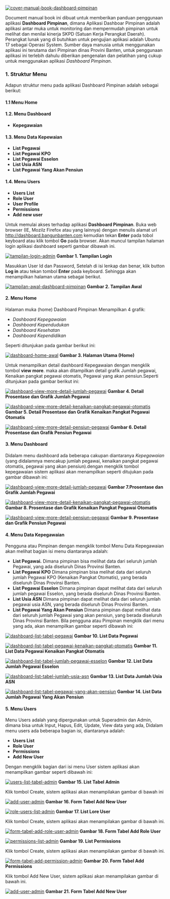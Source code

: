 [![cover-manual-book-dashboard-pimpinan](../images/cover-manual-book-dashboard-pimpinan.jpeg)](../images/cover-manual-book-dashboard-pimpinan.jpeg)

Document manual book ini dibuat untuk memberikan panduan penggunaan aplikasi **Dashboard Pimpinan**, dimana Aplikasi Dashboar Pimpinan adalah aplikasi antar muka untuk monitoring dan mempermudah pimpinan untuk melihat dan menilai kinerja SKPD (Satuan Kerja Perangkat Daerah). Perangkat lunak yang di butuhkan untuk pengujian aplikasi adalah Ubuntu 17 sebagai Operasi System. Sumber daya manusia untuk menggunakan aplikasi ini terutama dari Pimpinan dinas Provini Banten, untuk penggunaan aplikasi ini terlebih dahulu diberikan pengenalan dan pelatihan yang cukup untuk menggunakan aplikasi *Dashboard Pimpinan*.

### 1. Struktur Menu
Adapun struktur menu pada aplikasi Dashboard Pimpinan adalah sebagai berikut:
#### 1.1 **Menu Home**

#### 1.2. **Menu Dashboard**
- **Kepegawaian**

#### 1.3. **Menu Data Kepewaian**
- **List Pegawai**
- **List Pegawai KPO**
- **List Pegawai Esselon**
- **List Usia ASN**
- **List Pegawai Yang Akan Pensiun**

#### 1.4. **Menu Users**
- **Users List**
- **Role User**
- **User Profile**
- **Permissions**
- **Add new user**

Untuk memulai akses terhadap aplikasi **Dashboard Pimpinan**. Buka web browser (IE, Mozilz Firefox atau yang lainnya) dengan menulis alamat url http://dashboard.bangunbanten.com kemudian tekan **Enter** pada tobol keyboard atau klik tombol **Go** pada browser. Akan muncul tampilan halaman login aplikasi dashboard seperti gambar dibawah ini.

[![tampilan-login-admin](../images/tampilan-login-admin.png)](../images/tampilan-login-admin.png)
**Gambar 1. Tampilan Login**

Masukkan User Id dan Password, Setelah di isi lenkap dan benar, klik button **Log in** atau tekan tombol **Enter** pada keyboard. Sehingga akan menampilkan halaman utama sebagai berikut.

[![tampilan-awal-dashboard-pimpinan](../images/tampilan-awal-dashboard-pimpinan.png)](../images/tampilan-awal-dashboard-pimpinan.png)
**Gambar 2. Tampilan Awal**

#### 2. Menu Home
Halaman muka (home) Dashboard Pimpinan Menampilkan 4 grafik:

- *Dashboard Kepegawaian*
- *Dashboard Kependudukan*
- *Dashboard Kesehatan*
- *Dashboard Kependidikan*

Seperti ditunjukan pada gambar berikut ini:

[![dashboard-home-awal](../images/dashboard-home-awal.png)](../images/dashboard-home-awal.png)
**Gambar 3. Halaman Utama (Home)**

Untuk menampilkan detail dashboard Kepegawaian dengan mengklik tombol **view more**.
maka akan ditampilkan detail grafik Jumlah pegawai, Kenaikan pangkat pegawai otomatis, Pegawai yang akan pensiun.Seperti ditunjukan pada gambar berikut ini:

[![dashboard-view-more-detail-jumlah-pegawai](../images/dashboard-view-more-detail-jumlah-pegawai.png)](../images/dashboard-view-more-detail-jumlah-pegawai.png)
**Gambar 4. Detail Prosentase dan Grafik Jumlah Pegawai**

[![dashboard-view-more-detail-kenaikan-pangkat-pegawai-otomatis](../images/dashboard-view-more-detail-kenaikan-pangkat-pegawai-otomatis.png)](../images/dashboard-view-more-detail-kenaikan-pangkat-pegawai-otomatis.png)
**Gambar 5. Detail Prosentase dan Grafik Kenaikan Pangkat Pegawai Otomatis**

[![dashboard-view-more-detail-pensiun-pegawai](../images/dashboard-view-more-detail-pensiun-pegawai.png)](../images/dashboard-view-more-detail-pensiun-pegawai.png)
**Gambar 6. Detail Prosentase dan Grafik Pensiun Pegawai**

#### 3. Menu Dashboard
Didalam menu dashboard ada beberapa cakupan diantaranya *Kepegawaian* (yang didalamnya mencakup jumlah pegawai, kenaikan pangkat pegawai otomatis, pegawai yang akan pensiun).dengan mengklik tombol kepegawaian sistem aplikasi akan menampilkan seperti ditujukan pada gambar dibawah ini:

[![dashboard-view-more-detail-jumlah-pegawai](../images/dashboard-view-more-detail-jumlah-pegawai.png)](../images/dashboard-view-more-detail-jumlah-pegawai.png)
**Gambar 7.Prosentase dan Grafik Jumlah Pegawai**

[![dashboard-view-more-detail-kenaikan-pangkat-pegawai-otomatis](../images/dashboard-view-more-detail-kenaikan-pangkat-pegawai-otomatis.png)](../images/dashboard-view-more-detail-kenaikan-pangkat-pegawai-otomatis.png)
**Gambar 8. Prosentase dan Grafik Kenaikan Pangkat Pegawai Otomatis**

[![dashboard-view-more-detail-pensiun-pegawai](../images/dashboard-view-more-detail-pensiun-pegawai.png)](../images/dashboard-view-more-detail-pensiun-pegawai.png)
**Gambar 9. Prosentase dan Grafik Pensiun Pegawai**

#### 4. Menu Data Kepegawaian
Pengguna atau Pimpinan dengan mengklik tombol Menu Data Kepegawaian akan melihat bagian isi menu diantaranya adalah:
- **List Pegawai.**
Dimana pimpinan bisa melihat data dari seluruh jumlah Pegawai, yang ada diseluruh Dinas Provinsi Banten.
- **List Pegawai KPO**
Dimana pimpinan bisa melihat data dari seluruh jumlah Pegawai KPO (Kenaikan Pangkat Otomatis), yang berada diseluruh Dinas Provinsi Banten.
- **List Pegawai Esselon**
Dimana pimpinan dapat melihat data dari seluruh jumlah pegawai Esselon, yang berada diseluruh Dinas Provinsi Banten.
- **List Usia ASN**
Dimana pimpinan dapat melihat data dari seluruh jumlah pegawai usia ASN, yang berada diseluruh Dinas Provinsi Banten.
- **List Pegawai Yang Akan Pensiun**
Dimana pimpinan dapat melihat data dari seluruh jumlah Pegawai yang akan pensiun, yang berada diseluruh Dinas Provinsi Banten.
Bila pengguna atau Pimpinan mengklik dari menu yang ada, akan menampilkan gambar
seperti dibawah ini:

[![dashboard-list-tabel-pegawai](../images/dashboard-list-tabel-pegawai.png)](../images/dashboard-list-tabel-pegawai.png)
**Gambar 10. List Data Pegawai**

[![dashboard-list-tabel-pegawai-kenaikan-pangkat-otomatis](../images/dashboard-list-tabel-pegawai-kenaikan-pangkat-otomatis.png)](../images/dashboard-list-tabel-pegawai-kenaikan-pangkat-otomatis.png)
**Gambar 11. List Data Pegawai Kenaikan Pangkat Otomatis**

[![dashboard-list-tabel-jumlah-pegawai-esselon](../images/dashboard-list-tabel-jumlah-pegawai-esselon.png)](../images/dashboard-list-tabel-jumlah-pegawai-esselon.png)
**Gambar 12. List Data Jumlah Pegawai Esselon**

[![dashboard-list-tabel-jumlah-usia-asn](../images/dashboard-list-tabel-jumlah-usia-asn.png)](../images/dashboard-list-tabel-jumlah-usia-asn.png)
**Gambar 13. List Data Jumlah Usia ASN**

[![dashboard-list-tabel-pegawai-yang-akan-pensiun](../images/dashboard-list-tabel-pegawai-yang-akan-pensiun.png)](../images/dashboard-list-tabel-pegawai-yang-akan-pensiun.png)
**Gambar 14. List Data Jumlah Pegawai Yang Akan Pensiun**

#### 5. Menu Users
Menu Users adalah yang dipergunakan untuk Superadmin dan Admin, dimana bisa untuk Input, Hapus, Edit, Update, View data yang ada, Didalam menu users ada beberapa bagian isi, diantaranya adalah:

- **Users List**
- **Role User**
- **Permissions**
- **Add New User**

Dengan mengklik bagian dari isi menu User sistem aplikasi akan menampilkan gambar seperti dibawah ini:

[![users-list-tabel-admin](../images/users-list-tabel-admin.png)](../images/users-list-tabel-admin.png)
**Gambar 15. List Tabel Admin**

Klik tombol Create, sistem aplikasi akan menampilakan gambar di bawah ini

[![add-user-admin](../images/add-user-admin.png)](../images/add-user-admin.png)
**Gambar 16. Form Tabel Add New User**

[![role-users-list-admin](../images/role-users-list-admin.png)](../images/role-users-list-admin.png)
**Gambar 17. List Lore User**

Klik tombol Create, sistem aplikasi akan menampilakan gambar di bawah ini.

[![form-tabel-add-role-user-admin](../images/form-tabel-add-role-user-admin.png)](../images/form-tabel-add-role-user-admin.png)
**Gambar 18. Form Tabel Add Role User**

[![permissions-list-admin](../images/permissions-list-admin.png)](../images/permissions-list-admin.png)
**Gambar 19. List Permissions**

Klik tombol Create, sistem aplikasi akan menampilakan gambar di bawah ini.

[![form-tabel-add-permission-admin](../images/form-tabel-add-permission-admin)](../images/form-tabel-add-permission-admin.png)
**Gambar 20. Form Tabel Add Permissions**

Klik tombol Add New User, sistem aplikasi akan menampilakan gambar di bawah ini.

[![add-user-admin](../images/add-user-admin.png)](../images/add-user-admin.png)
**Gambar 21. Form Tabel Add New User**

















